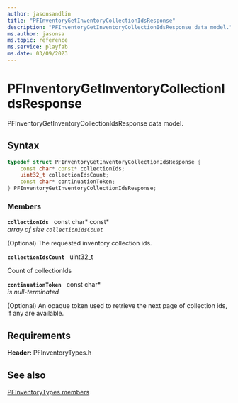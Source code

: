 ```yaml
---
author: jasonsandlin
title: "PFInventoryGetInventoryCollectionIdsResponse"
description: "PFInventoryGetInventoryCollectionIdsResponse data model."
ms.author: jasonsa
ms.topic: reference
ms.service: playfab
ms.date: 03/09/2023
---
```


# PFInventoryGetInventoryCollectionIdsResponse  

PFInventoryGetInventoryCollectionIdsResponse data model.  

## Syntax  
  
```cpp
typedef struct PFInventoryGetInventoryCollectionIdsResponse {  
    const char* const* collectionIds;  
    uint32_t collectionIdsCount;  
    const char* continuationToken;  
} PFInventoryGetInventoryCollectionIdsResponse;  
```
  
### Members  
  
**`collectionIds`** &nbsp; const char* const*  
*array of size `collectionIdsCount`*  
  
(Optional) The requested inventory collection ids.
  
**`collectionIdsCount`** &nbsp; uint32_t  
  
Count of collectionIds
  
**`continuationToken`** &nbsp; const char*  
*is null-terminated*  
  
(Optional) An opaque token used to retrieve the next page of collection ids, if any are available.
  
  
## Requirements  
  
**Header:** PFInventoryTypes.h
  
## See also  
[PFInventoryTypes members](../pfinventorytypes_members.md)  

  
  
